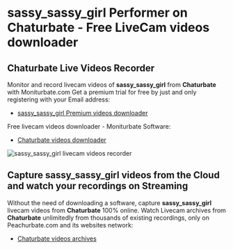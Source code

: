 # sassy_sassy_girl Performer on Chaturbate - Free LiveCam videos downloader

## Chaturbate Live Videos Recorder

Monitor and record livecam videos of **sassy_sassy_girl** from **Chaturbate** with Moniturbate.com
Get a premium trial for free by just and only registering with your Email address:
* [sassy_sassy_girl Premium videos downloader](https://moniturbate.com/request-demo-licence-key.html)

Free livecam videos downloader - Moniturbate Software:
* [Chaturbate videos downloader](https://moniturbate.com/moniturbate-download-software.html)

![sassy_sassy_girl livecam videos recorder](https://peachurnet.com/templates/moniturbate-software.png)


## Capture sassy_sassy_girl videos from the Cloud and watch your recordings on Streaming

Without the need of downloading a software, capture **sassy_sassy_girl** livecam videos from **Chaturbate** 100% online.
Watch Livecam archives from **Chaturbate** unlimitedly from thousands of existing recordings, only on Peachurbate.com and its websites network:
* [Chaturbate videos archives](https://peachurnet.com/)